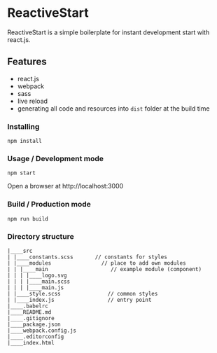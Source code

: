 # ReactiveStart

ReactiveStart is a simple boilerplate for instant development start with react.js.

## Features
* react.js
* webpack
* sass
* live reload
* generating all code and resources into `dist` folder at the build time

### Installing
```
npm install
```

### Usage / Development mode
```
npm start
```

Open a browser at http://localhost:3000

### Build / Production mode
```
npm run build
```

### Directory structure 
```
|____src
| |____constants.scss       // constants for styles
| |____modules                // place to add own modules
| | |____main                    // example module (component)
| | | |____logo.svg
| | | |____main.scss
| | | |____main.js
| |____style.scss               // common styles
| |____index.js                 // entry point
|____.babelrc
|____README.md
|____.gitignore
|____package.json
|____webpack.config.js
|____.editorconfig
|____index.html
```
